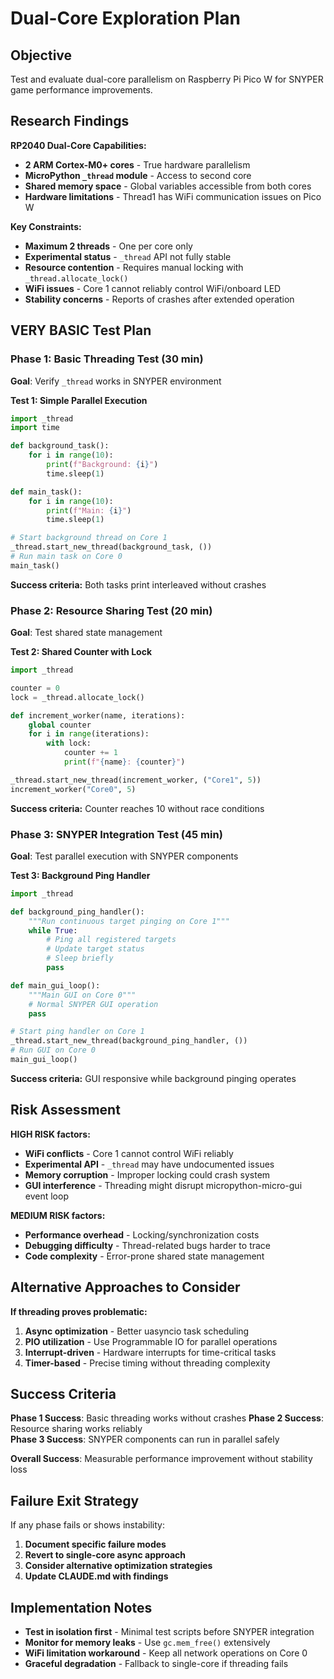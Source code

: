 # Dual-Core Exploration Plan

## Objective

Test and evaluate dual-core parallelism on Raspberry Pi Pico W for SNYPER game performance improvements.

## Research Findings

**RP2040 Dual-Core Capabilities:**
- **2 ARM Cortex-M0+ cores** - True hardware parallelism
- **MicroPython `_thread` module** - Access to second core
- **Shared memory space** - Global variables accessible from both cores
- **Hardware limitations** - Thread1 has WiFi communication issues on Pico W

**Key Constraints:**
- **Maximum 2 threads** - One per core only
- **Experimental status** - `_thread` API not fully stable
- **Resource contention** - Requires manual locking with `_thread.allocate_lock()`
- **WiFi issues** - Core 1 cannot reliably control WiFi/onboard LED
- **Stability concerns** - Reports of crashes after extended operation

## VERY BASIC Test Plan

### Phase 1: Basic Threading Test (30 min)
**Goal**: Verify `_thread` works in SNYPER environment

**Test 1: Simple Parallel Execution**
```python
import _thread
import time

def background_task():
    for i in range(10):
        print(f"Background: {i}")
        time.sleep(1)

def main_task():
    for i in range(10):
        print(f"Main: {i}")
        time.sleep(1)

# Start background thread on Core 1
_thread.start_new_thread(background_task, ())
# Run main task on Core 0
main_task()
```

**Success criteria:** Both tasks print interleaved without crashes

### Phase 2: Resource Sharing Test (20 min)
**Goal**: Test shared state management

**Test 2: Shared Counter with Lock**
```python
import _thread

counter = 0
lock = _thread.allocate_lock()

def increment_worker(name, iterations):
    global counter
    for i in range(iterations):
        with lock:
            counter += 1
            print(f"{name}: {counter}")

_thread.start_new_thread(increment_worker, ("Core1", 5))
increment_worker("Core0", 5)
```

**Success criteria:** Counter reaches 10 without race conditions

### Phase 3: SNYPER Integration Test (45 min)
**Goal**: Test parallel execution with SNYPER components

**Test 3: Background Ping Handler**
```python
import _thread

def background_ping_handler():
    """Run continuous target pinging on Core 1"""
    while True:
        # Ping all registered targets
        # Update target status
        # Sleep briefly
        pass

def main_gui_loop():
    """Main GUI on Core 0"""
    # Normal SNYPER GUI operation
    pass

# Start ping handler on Core 1  
_thread.start_new_thread(background_ping_handler, ())
# Run GUI on Core 0
main_gui_loop()
```

**Success criteria:** GUI responsive while background pinging operates

## Risk Assessment

**HIGH RISK factors:**
- **WiFi conflicts** - Core 1 cannot control WiFi reliably
- **Experimental API** - `_thread` may have undocumented issues  
- **Memory corruption** - Improper locking could crash system
- **GUI interference** - Threading might disrupt micropython-micro-gui event loop

**MEDIUM RISK factors:**
- **Performance overhead** - Locking/synchronization costs
- **Debugging difficulty** - Thread-related bugs harder to trace
- **Code complexity** - Error-prone shared state management

## Alternative Approaches to Consider

**If threading proves problematic:**

1. **Async optimization** - Better uasyncio task scheduling
2. **PIO utilization** - Use Programmable IO for parallel operations  
3. **Interrupt-driven** - Hardware interrupts for time-critical tasks
4. **Timer-based** - Precise timing without threading complexity

## Success Criteria

**Phase 1 Success**: Basic threading works without crashes
**Phase 2 Success**: Resource sharing works reliably  
**Phase 3 Success**: SNYPER components can run in parallel safely

**Overall Success**: Measurable performance improvement without stability loss

## Failure Exit Strategy

If any phase fails or shows instability:
1. **Document specific failure modes**
2. **Revert to single-core async approach**
3. **Consider alternative optimization strategies**
4. **Update CLAUDE.md with findings**

## Implementation Notes

- **Test in isolation first** - Minimal test scripts before SNYPER integration
- **Monitor for memory leaks** - Use `gc.mem_free()` extensively  
- **WiFi limitation workaround** - Keep all network operations on Core 0
- **Graceful degradation** - Fallback to single-core if threading fails